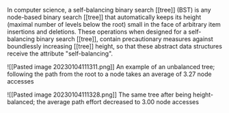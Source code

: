 In computer science, a self-balancing binary search [[tree]] (BST) is any node-based binary search [[tree]] that automatically keeps its height (maximal number of levels below the root) small in the face of arbitrary item insertions and deletions. These operations when designed for a self-balancing binary search [[tree]], contain precautionary measures against boundlessly increasing [[tree]] height, so that these abstract data structures receive the attribute "self-balancing".

![[Pasted image 20230104111311.png]]
An example of an unbalanced tree; following the path from the root to a node takes an average of 3.27 node accesses

![[Pasted image 20230104111328.png]]
The same tree after being height-balanced; the average path effort decreased to 3.00 node accesses